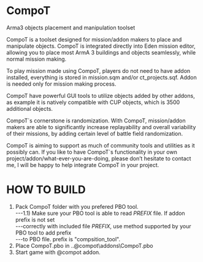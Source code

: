 # CompoT
Arma3 objects placement and manipulation toolset

CompoT is a toolset designed for mission/addon makers to place and manipulate objects. 
CompoT is integrated directly into Eden mission editor, allowing you to place most ArmA 3 
buildings and objects seamlessly, while normal mission making.
 
To play mission made using CompoT, players do not need to have addon installed, 
everything is stored in mission.sqm and/or ct_projects.sqf. Addon is needed only for 
mission making process.
 
CompoT have powerful GUI tools to utilize objects added by other addons, as example 
it is natively compatible with CUP objects, which is 3500 additional objects.
 
CompoT`s cornerstone is randomization. With CompoT, mission/addon makers are able to 
significantly increase replayability and overall variability of their missions, by adding 
certain level of battle field randomization.
 
CompoT is aiming to support as much of community tools and utilities as it possibly can. 
If you like to have CompoT`s functionality in your own project/addon/what-ever-you-are-doing, 
please don’t hesitate to contact me, I will be happy to help integrate CompoT in your project.

# HOW TO BUILD
1) Pack CompoT folder with you prefered PBO tool.</br>
---1.1) Make sure your PBO tool is able to read $PREFIX$ file. If addon prefix is not set</br>
---correctly with included file $PREFIX$, use method supported by your PBO tool to add prefix</br>
---to PBO file. prefix is "compsition_tool".</br>
2) Place CompoT.pbo in ..\@compot\addons\CompoT.pbo</br>
3) Start game with @compot addon.</br>
